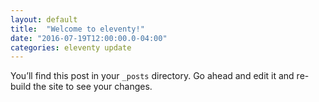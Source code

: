 ```yaml
---
layout: default
title:  "Welcome to eleventy!"
date: "2016-07-19T12:00:00.0-04:00"
categories: eleventy update
---
```

You’ll find this post in your `_posts` directory. Go ahead and edit it and re-build the site to see your changes.